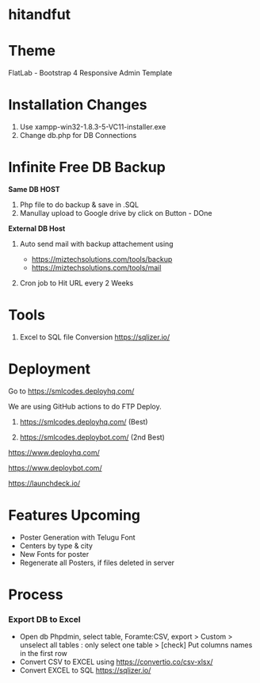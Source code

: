 # hitandfut

Theme
===========
FlatLab - Bootstrap 4 Responsive Admin Template



Installation Changes
======================================
1. Use xampp-win32-1.8.3-5-VC11-installer.exe
2. Change db.php for DB Connections 



Infinite Free DB Backup
======================================
**Same DB HOST**
1. Php file to do backup & save in .SQL
2. Manullay upload to Google drive by click on Button - DOne


**External DB Host**
1. Auto send mail with backup attachement using 
    - https://miztechsolutions.com/tools/backup
    - https://miztechsolutions.com/tools/mail

2. Cron job to Hit URL every 2 Weeks




# Tools 
1. Excel to SQL file Conversion
https://sqlizer.io/



# Deployment
Go to https://smlcodes.deployhq.com/


We are using GitHub actions to do FTP Deploy.
1. https://smlcodes.deployhq.com/ (Best)

2. https://smlcodes.deploybot.com/ (2nd Best)

https://www.deployhq.com/

https://www.deploybot.com/

https://launchdeck.io/



# Features Upcoming
- Poster Generation with Telugu Font
- Centers by type & city
- New Fonts for poster 
- Regenerate all Posters, if files deleted in server




# Process

### Export DB to Excel
- Open db Phpdmin, select table, Foramte:CSV,  export > Custom > unselect all tables : only select one table > [check] Put columns names in the first row
- Convert CSV to EXCEL using https://convertio.co/csv-xlsx/
- Convert EXCEL to SQL https://sqlizer.io/

